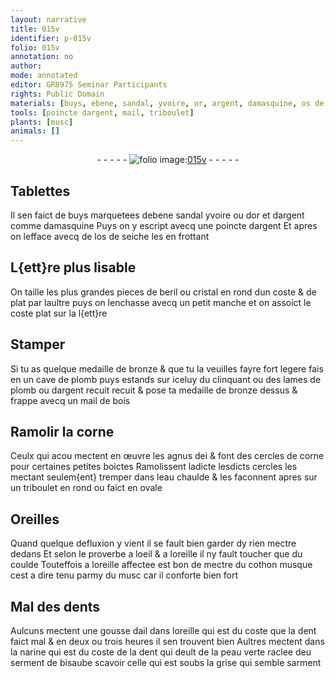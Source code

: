 ```yaml
---
layout: narrative
title: 015v
identifier: p-015v
folio: 015v
annotation: no
author:
mode: annotated
editor: GR8975 Seminar Participants
rights: Public Domain
materials: [buys, ebene, sandal, yvoire, or, argent, damasquine, os de seiche, beril, cristal, bronze, plomb, dargent, bois, corne, eau, cothon, ail]
tools: [poincte dargent, mail, triboulet]
plants: [musc]
animals: []
---
```


<div class="folio" align="center">- - - - - <a href="http://gallica.bnf.fr/ark:/12148/btv1b10500001g/f36.item" target="_blank"><img src="https://cu-mkp.github.io/2017-workshop-edition/assets/photo-icon.png" alt="folio image: " style="display:inline-block; margin-bottom:-3px;"/>015v</a> - - - - - </div>    

## Tablettes

 
Il sen faict de <span class="m">buys</span> marquetees d<span class="m">ebene</span> <span class="m">sandal</span> <span class="m">yvoire</span> ou d<span class="m">or</span> et d<span class="m">argent</span> comme <span class="m">damasquine</span> Puys on y escript avecq une <span class="tl">poincte dargent</span> Et apres on lefface avecq de l<span class="m">os de seiche</span> les en frottant
    

## L{ett}re plus lisable

 
On taille les plus grandes pieces de <span class="m">beril</span> ou <span class="m">cristal</span> en rond dun coste & de plat par laultre puys on lenchasse avecq un petit manche et on assoict le coste plat sur la l{ett}re
    

## Stamper

 
Si tu as quelque medaille de <span class="m">bronze</span> & que tu la veuilles fayre fort legere fais en un cave de <span class="m">plomb</span> puys estands sur iceluy du clinquant ou des lames de <span class="m">plomb</span> ou <span class="m">dargent</span> recuit recuit & pose ta medaille de <span class="m">bronze</span> dessus & frappe avecq un <span class="tl">mail</span> de <span class="m">bois</span>
    

## Ramolir la <span class="m">corne</span>

 
Ceulx qui acou mectent en œuvre les agnus dei & font des cercles de <span class="m">corne</span> pour certaines petites boictes Ramolissent ladicte lesdicts cercles les mectant seulem{ent} tremper dans l<span class="m">eau</span> chaulde & les faconnent apres sur un <span class="tl">triboulet</span> en rond ou faict en ovale
    

## <span class="bp">Oreilles</span>

 
Quand quelque defluxion y vient il se fault bien garder dy rien mectre dedans Et selon le proverbe a l<span class="bp">oeil</span> & a l<span class="bp">oreille</span> il ny fault toucher que du <span class="bp">coulde</span> Touteffois a l<span class="bp">oreille</span> affectee est bon de mectre du <span class="m">cothon</span> musque cest a dire tenu parmy du <span class="pa">musc</span> car il conforte bien fort
    

## Mal des <span class="bp">dent</span>s 

 
Aulcuns mectent une gousse d<span class="m">ail</span> dans l<span class="bp">oreille</span> qui est du coste que la <span class="bp">dent</span> faict mal & en deux ou trois heures il sen trouvent bien Aultres mectent dans la <span class="bp">narine</span> qui est du coste de la <span class="bp">dent</span> qui deult de la peau verte raclee deu serment de bisaube scavoir celle qui est soubs la grise qui semble sarment
 